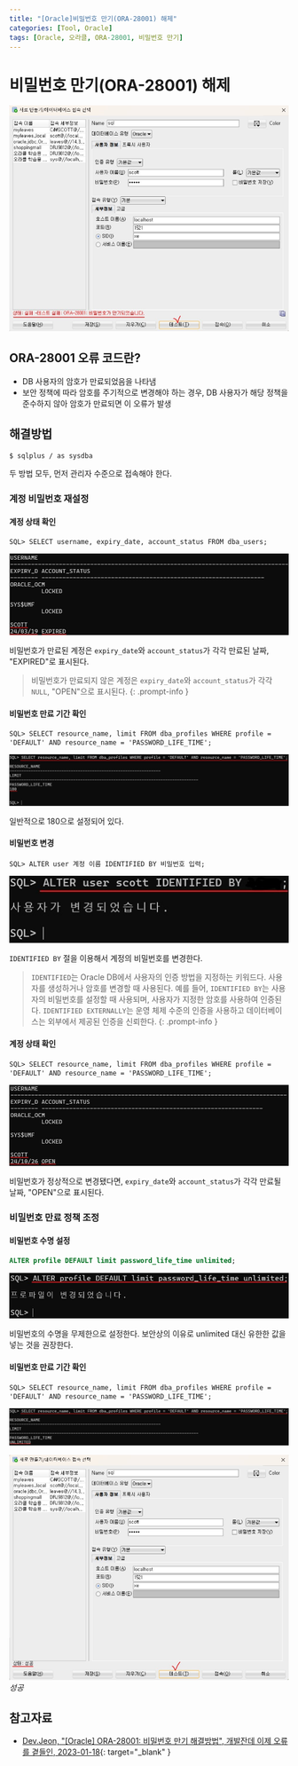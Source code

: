 ```yaml
---
title: "[Oracle]비밀번호 만기(ORA-28001) 해제"
categories: [Tool, Oracle]
tags: [Oracle, 오라클, ORA-28001, 비밀번호 만기]
---
```


# 비밀번호 만기(ORA-28001) 해제

![01-ora-28001](/assets/img/posts/tool/oracle/turn-off-password-expiration/01-ora-28001.jpg)

## ORA-28001 오류 코드란?

- DB 사용자의 암호가 만료되었음을 나타냄
- 보안 정책에 따라 암호를 주기적으로 변경해야 하는 경우, DB 사용자가 해당 정책을 준수하지 않아 암호가 만료되면 이 오류가 발생

## 해결방법

```console
$ sqlplus / as sysdba
```

두 방법 모두, 먼저 관리자 수준으로 접속해야 한다.

### 계정 비밀번호 재설정

#### 계정 상태 확인

```console
SQL> SELECT username, expiry_date, account_status FROM dba_users;
```

![02-check-account-status(1)](/assets/img/posts/tool/oracle/turn-off-password-expiration/02-check-account-status(1).jpg)

비밀번호가 만료된 계정은 `expiry_date`와 `account_status`가 각각 만료된 날짜, "EXPIRED"로 표시된다.

> 비밀번호가 만료되지 않은 계정은 `expiry_date`와 `account_status`가 각각 `NULL`, "OPEN"으로 표시된다.
{: .prompt-info }

#### 비밀번호 만료 기간 확인

```console
SQL> SELECT resource_name, limit FROM dba_profiles WHERE profile = 'DEFAULT' AND resource_name = 'PASSWORD_LIFE_TIME';
```

![03-check-password-life-time(1)](/assets/img/posts/tool/oracle/turn-off-password-expiration/03-check-password-life-time(1).jpg)

일반적으로 180으로 설정되어 있다.

#### 비밀번호 변경

```console
SQL> ALTER user 계정 이름 IDENTIFIED BY 비밀번호 입력;
```

![04-change-password](/assets/img/posts/tool/oracle/turn-off-password-expiration/04-change-password.jpg)

`IDENTIFIED BY` 절을 이용해서 계정의 비밀번호를 변경한다.

> `IDENTIFIED`는 Oracle DB에서 사용자의 인증 방법을 지정하는 키워드다. 사용자를 생성하거나 암호를 변경할 때 사용된다. 예를 들어, `IDENTIFIED BY`는 사용자의 비밀번호를 설정할 때 사용되며, 사용자가 지정한 암호를 사용하여 인증된다. `IDENTIFIED EXTERNALLY`는 운영 체제 수준의 인증을 사용하고 데이터베이스는 외부에서 제공된 인증을 신뢰한다.
{: .prompt-info }

#### 계정 상태 확인

```console
SQL> SELECT resource_name, limit FROM dba_profiles WHERE profile = 'DEFAULT' AND resource_name = 'PASSWORD_LIFE_TIME';
```

![05-check-account-status(2)](/assets/img/posts/tool/oracle/turn-off-password-expiration/05-check-account-status(2).jpg)

비밀번호가 정상적으로 변경됐다면, `expiry_date`와 `account_status`가 각각 만료될 날짜, "OPEN"으로 표시된다.

### 비밀번호 만료 정책 조정

#### 비밀번호 수명 설정

```sql
ALTER profile DEFAULT limit password_life_time unlimited;
```

![06-change-password-life-time](/assets/img/posts/tool/oracle/turn-off-password-expiration/06-change-password-life-time.jpg)

비밀번호의 수명을 무제한으로 설정한다. 보안상의 이유로 unlimited 대신 유한한 값을 넣는 것을 권장한다.

#### 비밀번호 만료 기간 확인

```console
SQL> SELECT resource_name, limit FROM dba_profiles WHERE profile = 'DEFAULT' AND resource_name = 'PASSWORD_LIFE_TIME';
```

![07-check-password-life-time(2)](/assets/img/posts/tool/oracle/turn-off-password-expiration/07-check-password-life-time(2).jpg)

![08-succeed-test.jpg](/assets/img/posts/tool/oracle/turn-off-password-expiration/08-succeed-test.jpg)
*성공*

## 참고자료

- [Dev.Jeon, "[Oracle] ORA-28001: 비밀번호 만기 해결방법", 개발잔데 이제 오류를 곁들인, 2023-01-18](https://devjeon.tistory.com/10){: target="_blank" }